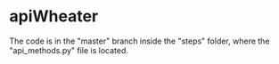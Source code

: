 # apiWheater

The code is in the "master" branch inside the "steps" folder, where the "api_methods.py" file is located.



